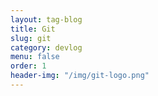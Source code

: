 ```yaml
---
layout: tag-blog
title: Git
slug: git
category: devlog
menu: false
order: 1
header-img: "/img/git-logo.png"
---
```


